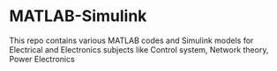 # MATLAB-Simulink
This repo contains various MATLAB codes and Simulink models for Electrical and Electronics subjects like Control system, Network theory, Power Electronics
